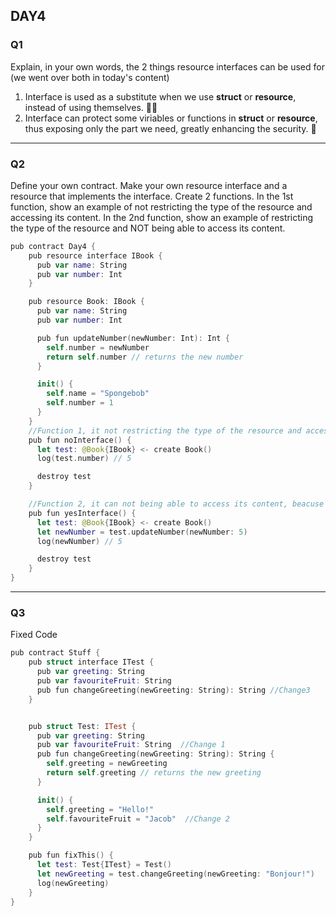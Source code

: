 ## DAY4

### Q1
Explain, in your own words, the 2 things resource interfaces can be used for (we went over both in today's content)

1. Interface is used as a substitute when we use **struct** or **resource**, instead of using themselves. 🐱‍👤
2. Interface can protect some viriables or functions in **struct** or **resource**, thus exposing only the part we need, greatly enhancing the security. 🙌

---

### Q2
Define your own contract. Make your own resource interface and a resource that implements the interface. Create 2 functions. In the 1st function, show an example of not restricting the type of the resource and accessing its content. In the 2nd function, show an example of restricting the type of the resource and NOT being able to access its content.
```swift
pub contract Day4 {
    pub resource interface IBook {
      pub var name: String
      pub var number: Int
    }

    pub resource Book: IBook {
      pub var name: String
      pub var number: Int

      pub fun updateNumber(newNumber: Int): Int {
        self.number = newNumber
        return self.number // returns the new number
      }

      init() {
        self.name = "Spongebob"
        self.number = 1
      }
    }
    //Function 1, it not restricting the type of the resource and accessing its content
    pub fun noInterface() {
      let test: @Book{IBook} <- create Book()
      log(test.number) // 5

      destroy test
    }

    //Function 2, it can not being able to access its content, beacuse it is not implement in the Interface IBook
    pub fun yesInterface() {
      let test: @Book{IBook} <- create Book()
      let newNumber = test.updateNumber(newNumber: 5)
      log(newNumber) // 5

      destroy test
    }
}
```

---

### Q3

Fixed Code
```swift
pub contract Stuff {
    pub struct interface ITest {
      pub var greeting: String
      pub var favouriteFruit: String
      pub fun changeGreeting(newGreeting: String): String //Change3
    }


    pub struct Test: ITest {
      pub var greeting: String
      pub var favouriteFruit: String  //Change 1
      pub fun changeGreeting(newGreeting: String): String {
        self.greeting = newGreeting
        return self.greeting // returns the new greeting
      }

      init() {
        self.greeting = "Hello!"
        self.favouriteFruit = "Jacob"  //Change 2
      }
    }

    pub fun fixThis() {
      let test: Test{ITest} = Test()
      let newGreeting = test.changeGreeting(newGreeting: "Bonjour!") 
      log(newGreeting)
    }
}
```